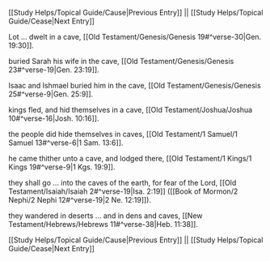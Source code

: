 [[Study Helps/Topical Guide/Cause|Previous Entry]]  ||  [[Study Helps/Topical Guide/Cease|Next Entry]]

 Lot ... dwelt in a cave, [[Old Testament/Genesis/Genesis 19#^verse-30|Gen. 19:30]].

 buried Sarah his wife in the cave, [[Old Testament/Genesis/Genesis 23#^verse-19|Gen. 23:19]].

 Isaac and Ishmael buried him in the cave, [[Old Testament/Genesis/Genesis 25#^verse-9|Gen. 25:9]].

 kings fled, and hid themselves in a cave, [[Old Testament/Joshua/Joshua 10#^verse-16|Josh. 10:16]].

 the people did hide themselves in caves, [[Old Testament/1 Samuel/1 Samuel 13#^verse-6|1 Sam. 13:6]].

 he came thither unto a cave, and lodged there, [[Old Testament/1 Kings/1 Kings 19#^verse-9|1 Kgs. 19:9]].

 they shall go ... into the caves of the earth, for fear of the Lord, [[Old Testament/Isaiah/Isaiah 2#^verse-19|Isa. 2:19]] ([[Book of Mormon/2 Nephi/2 Nephi 12#^verse-19|2 Ne. 12:19]]).

 they wandered in deserts ... and in dens and caves, [[New Testament/Hebrews/Hebrews 11#^verse-38|Heb. 11:38]].

[[Study Helps/Topical Guide/Cause|Previous Entry]]  ||  [[Study Helps/Topical Guide/Cease|Next Entry]]